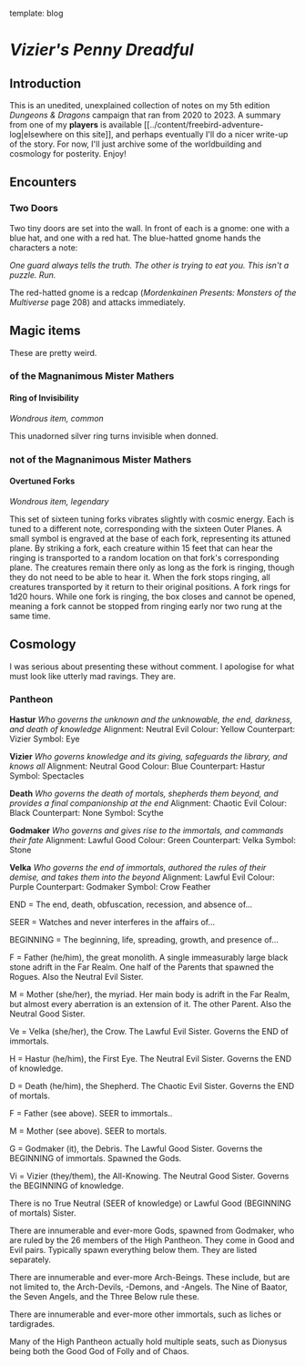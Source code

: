 template: blog

# _Vizier's Penny Dreadful_

## Introduction

This is an unedited, unexplained collection of notes on my 5th edition _Dungeons & Dragons_ campaign that ran from 2020 to 2023. A summary from one of my <strong class="koraki">players</strong> is available [[../content/freebird-adventure-log|elsewhere on this site]], and perhaps eventually I'll do a nicer write-up of the story. For now, I'll just archive some of the worldbuilding and cosmology for posterity. Enjoy!

## Encounters

### Two Doors

Two tiny doors are set into the wall. In front of each is a gnome: one with a blue hat, and one with a red hat. The blue-hatted gnome hands the characters a note:

_One guard always tells the truth. The other is trying to eat you. This isn't a puzzle. Run._

The red-hatted gnome is a redcap (_Mordenkainen Presents: Monsters of the Multiverse_ page 208) and attacks immediately.

## Magic items

These are pretty weird.

### of the Magnanimous Mister Mathers

#### Ring of Invisibility

_Wondrous item, common_

This unadorned silver ring turns invisible when donned.

### not of the Magnanimous Mister Mathers

#### Overtuned Forks

_Wondrous item, legendary_

This set of sixteen tuning forks vibrates slightly with cosmic energy. Each is tuned to a different note, corresponding with the sixteen Outer Planes. A small symbol is engraved at the base of each fork, representing its attuned plane. By striking a fork, each creature within 15 feet that can hear the ringing is transported to a random location on that fork's corresponding plane. The creatures remain there only as long as the fork is ringing, though they do not need to be able to hear it. When the fork stops ringing, all creatures transported by it return to their original positions. A fork rings for 1d20 hours. While one fork is ringing, the box closes and cannot be opened, meaning a fork cannot be stopped from ringing early nor two rung at the same time.

## Cosmology

I was serious about presenting these without comment. I apologise for what must look like utterly mad ravings. They are.

### Pantheon

**Hastur** _Who governs the unknown and the unknowable, the end, darkness, and death of knowledge_ Alignment: Neutral Evil Colour: Yellow Counterpart: Vizier Symbol: Eye

**Vizier** _Who governs knowledge and its giving, safeguards the library, and knows all_ Alignment: Neutral Good Colour: Blue Counterpart: Hastur Symbol: Spectacles

**Death** _Who governs the death of mortals, shepherds them beyond, and provides a final companionship at the end_ Alignment: Chaotic Evil Colour: Black Counterpart: None Symbol: Scythe

**Godmaker** _Who governs and gives rise to the immortals, and commands their fate_ Alignment: Lawful Good Colour: Green Counterpart: Velka Symbol: Stone

**Velka** _Who governs the end of immortals, authored the rules of their demise, and takes them into the beyond_ Alignment: Lawful Evil Colour: Purple Counterpart: Godmaker Symbol: Crow Feather

END = The end, death, obfuscation, recession, and absence of...

SEER = Watches and never interferes in the affairs of...

BEGINNING = The beginning, life, spreading, growth, and presence of...

  

F = Father (he/him), the great monolith. A single immeasurably large black stone adrift in the Far Realm. One half of the Parents that spawned the Rogues. Also the Neutral Evil Sister.

M = Mother (she/her), the myriad. Her main body is adrift in the Far Realm, but almost every aberration is an extension of it. The other Parent. Also the Neutral Good Sister.

  

Ve = Velka (she/her), the Crow. The Lawful Evil Sister. Governs the END of immortals.

H = Hastur (he/him), the First Eye. The Neutral Evil Sister. Governs the END of knowledge.

D = Death (he/him), the Shepherd. The Chaotic Evil Sister. Governs the END of mortals.

F = Father (see above). SEER to immortals..

M = Mother (see above). SEER to mortals.

G = Godmaker (it), the Debris. The Lawful Good Sister. Governs the BEGINNING of immortals. Spawned the Gods.

Vi = Vizier (they/them), the All-Knowing. The Neutral Good Sister. Governs the BEGINNING of knowledge.

There is no True Neutral (SEER of knowledge) or Lawful Good (BEGINNING of mortals) Sister.

  

There are innumerable and ever-more Gods, spawned from Godmaker, who are ruled by the 26 members of the High Pantheon. They come in Good and Evil pairs. Typically spawn everything below them. They are listed separately.

  

There are innumerable and ever-more Arch-Beings. These include, but are not limited to, the Arch-Devils, -Demons, and -Angels. The Nine of Baator, the Seven Angels, and the Three Below rule these.

  

There are innumerable and ever-more other immortals, such as liches or tardigrades.

  

Many of the High Pantheon actually hold multiple seats, such as Dionysus being both the Good God of Folly and of Chaos.
